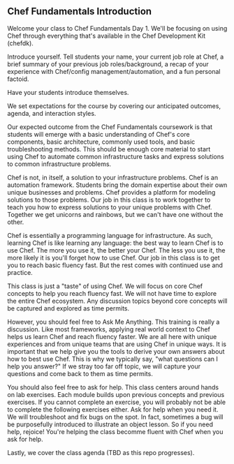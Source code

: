 ## Chef Fundamentals Introduction

Welcome your class to Chef Fundamentals Day 1.  We'll be focusing on using Chef through everything that's available in the Chef Development Kit (chefdk).

Introduce yourself.  Tell students your name, your current job role at Chef, a brief summary of your previous job roles/background, a recap of your experience with Chef/config management/automation, and a fun personal factoid.

Have your students introduce themselves.

We set expectations for the course by covering our anticipated outcomes, agenda, and interaction styles.

Our expected outcome from the Chef Fundamentals coursework is that students will emerge with a basic understanding of Chef's core components, basic architecture, commonly used tools, and basic troubleshooting methods.  This should be enough core material to start using Chef to automate common infrastructure tasks and express solutions to common infrastructure problems.

Chef is not, in itself, a solution to your infrastructure problems.  Chef is an automation framework.  Students bring the domain expertise about their own unique businesses and problems.  Chef provides a platform for modeling solutions to those problems.  Our job in this class is to work together to teach you how to express solutions to your unique problems with Chef.  Together we get unicorns and rainbows, but we can't have one without the other.

Chef is essentially a programming language for infrastructure.  As such, learning Chef is like learning any language: the best way to learn Chef is to use Chef.  The more you use it, the better your Chef.  The less you use it, the more likely it is you'll forget how to use Chef.  Our job in this class is to get you to reach basic fluency fast.  But the rest comes with continued use and practice.

This class is just a "taste" of using Chef.  We will focus on core Chef concepts to help you reach fluency fast.  We will not have time to explore the entire Chef ecosystem.  Any discussion topics beyond core concepts will be captured and explored as time permits.

However, you should feel free to Ask Me Anything.  This training is really a discussion.  Like most frameworks, applying real world context to Chef helps us learn Chef and reach fluency faster.  We are all here with unique experiences and from unique teams that are using Chef in unique ways.  It is important that we help give you the tools to derive your own answers about how to best use Chef.  This is why we typically say, "what questions can I help you answer?"  If we stray too far off topic, we will capture your questions and come back to them as time permits.

You should also feel free to ask for help.  This class centers around hands on lab exercises.  Each module builds upon previous concepts and previous exercises.  If you cannot complete an exercise, you will probably not be able to complete the following exercises either.  Ask for help when you need it.  We will troubleshoot and fix bugs on the spot.  In fact, sometimes a bug will be purposefully introduced to illustrate an object lesson.  So if you need help, rejoice!  You're helping the class becomme fluent with Chef when you ask for help.

Lastly, we cover the class agenda (TBD as this repo progresses).
